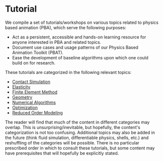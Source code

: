 # Tutorial

We compile a set of tutorials/workshops on various topics related to physics based animation (PBA), which serve the following purposes:
- Act as a persistent, accessible and hands-on learning resource for anyone interested in PBA and related topics.
- Document use cases and usage patterns of our Physics Based Animation Toolkit (PBAT).
- Ease the development of baseline algorithms upon which one could build on for research.

These tutorials are categorized in the following relevant topics:
- [Contact Simulation](./Contact/README.md)
- [Elasticity](./Elasticity/README.md)
- [Finite Element Method](./FEM/README.md)
- [Geometry](./Geometry/README.md)
- [Numerical Algorithms](./Numerics/README.md)
- [Optimization](./Optimization/README.md)
- [Reduced Order Modeling](./ROM/README.md)

The reader will find that much of the content in different categories may overlap. This is unsurprising/inevitable, but hopefully, the content's categorization is not too confusing. Additional topics may also be added in the future (think fluid simulation, differentiable physics, shells, etc.) and reshuffling of the categories will be possible. There is no particular prescribed order in which to consult these tutorials, but some content may have prerequisites that will hopefully be explicitly stated.